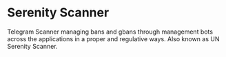 # Serenity Scanner
Telegram Scanner managing bans and gbans through management bots across the applications in a proper and regulative ways. Also known as UN Serenity Scanner.
